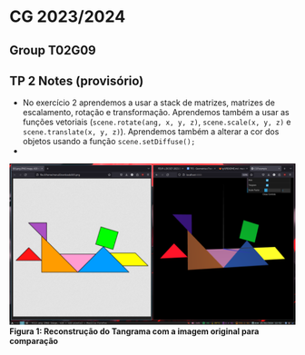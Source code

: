 # CG 2023/2024

## Group T02G09

## TP 2 Notes (provisório)
- No exercício 2 aprendemos a usar a stack de matrizes, matrizes de escalamento, rotação e transformação. Aprendemos também a usar as funções vetoriais (`scene.rotate(ang, x, y, z)`, `scene.scale(x, y, z)` e `scene.translate(x, y, z)`). Aprendemos também a alterar a cor dos objetos usando a função `scene.setDiffuse();`
- 

![image of tangram with comparison](screenshots/cg-t01g09-tp2-1.png)
**Figura 1: Reconstrução do Tangrama com a imagem original para comparação**

